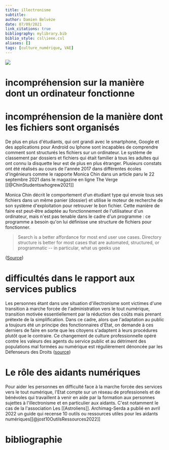 ```yaml
---
title: illectronisme
subtitle:
author: Damien Belvèze
date: 07/09/2021
link_citations: true
bibliography: mylibrary.bib
biblio_style: csl\ieee.csl
aliases: []
tags: [culture_numérique, VAE]
---
```



![](illectronisme.jpg)


# incompréhension sur la manière dont un ordinateur fonctionne



# incompréhension de la manière dont les fichiers sont organisés

De plus en plus d'étudiants, qui ont grandi avec le smartphone, Google et des applications pour Android ou Iphone sont incapables de comprendre comment sont structurés les fichiers sur un ordinateur. Le système de classement par dossiers et fichiers qui était familier à tous les adultes qui ont connu la disquette leur est de plus en plus étranger. 
Plusieurs constats ont été réalisés au cours de l'année 2017 dans différentes écoles d'ingénieurs comme le rapporte Monica Chin dans un article paru le 22 septembre 2021 dans le magazine en ligne The Verge [[@ChinStudentswhogrew2021]]

Monica Chin décrit le comportement d'un étudiant type qui envoie tous ses fichiers dans un même panier (dossier) et utilise le moteur de recherche de son système d'exploitation pour retrouver le bon fichier. Cette manière de faire est peut-être adaptée au fonctionnement de l'utilisateur d'un ordinateur, mais n'est pas tenable dans le cadre d'un programme : ce programme a besoin qu'on lui définisse une structure de fichiers pour fonctionner. 

>Search is a better affordance for most end user use cases. Directory structure is better for most cases that are automated, structured, or programmatic -- in particular, what us geeks use

([Source](https://twitter.com/a_p_ellis/status/1440691944472993798))


# difficultés dans le rapport aux services publics

Les personnes étant dans une situation d'illectronisme sont victimes d'une transition à marche forcée de l'administration vers le tout numérique, transition motivée essentiellement par la réduction des coûts mais prenant prétexte de la simplification. 
Dans ce cadre, alors que l'adaptation au public a toujours été un principe des fonctionnaires d'Etat, on demande à ces derniers de faire en sorte que les citoyens s'adaptent à leurs procédures plutôt que le contraire. Ce changement de culture professionnelle opéré contre les valeurs des agents du service public et au détriment des populations mal formées au numérique est régulièrement dénoncée par les Défenseurs des Droits ([source](https://twitter.com/Defenseurdroits/status/1494953497887977473))

# Le rôle des aidants numériques

Pour aider les personnes en difficulté face à la marche forcée des services vers le tout numérique, l'Etat compte sur un réseau de professionels et de bénévoles qui travaillent à venir en aide par la formation aux personnes sujettes à l'illectronisme et en particulier aux aidants. C'est notamment le cas de la l'association Les [[Astroliens]]. Archimag-Serda a publié en avril 2022 un guide qui recense 10 outils ou ressources utiles pour les aidants numériques[[@jost10OutilsRessources2022]]


# bibliographie

